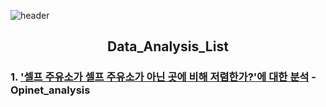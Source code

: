 ![header](https://capsule-render.vercel.app/api?type=waving&color=003459&height=230&section=header&text=Hello%20I'm%20Sujin&animation=twinkling&fontAlign=75&fontSize=50&fontColor=fefcfb)

<div align=center><h2>Data_Analysis_List</h2></div>

### 1. ['셀프 주유소가 셀프 주유소가 아닌 곳에 비해 저렴한가?'에 대한 분석](opinet_analysis/opinet-analysis.ipynb) - Opinet_analysis
